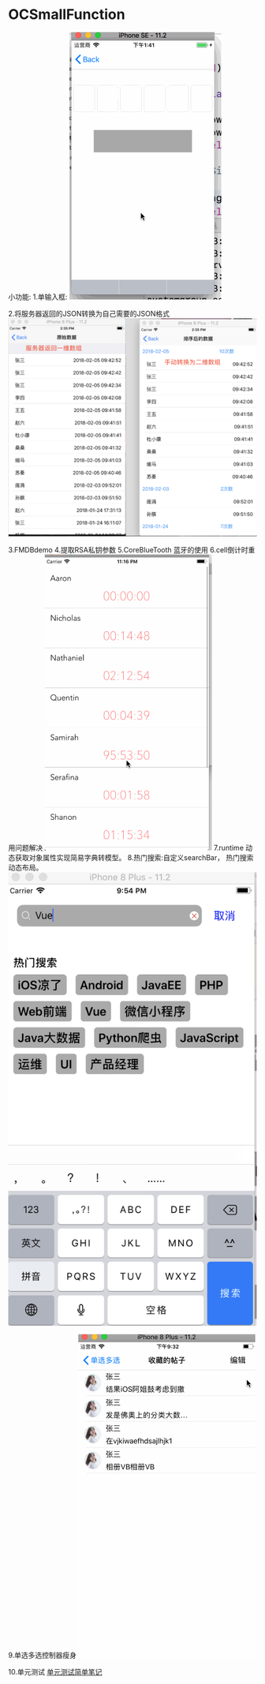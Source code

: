 # OCSmallFunction
小功能: 
1.单输入框: 
![1单输入框](https://github.com/gjcbo/OCSmallFunction/raw/master/Pictures/1.单输入框.gif)

2.将服务器返回的JSON转换为自己需要的JSON格式
![2将服务器返回的一维数组转为二维数组](https://github.com/gjcbo/OCSmallFunction/raw/master/Pictures/2.将服务器返回的一维数组转为二位数组.png)

3.FMDBdemo
4.提取RSA私钥参数
5.CoreBlueTooth 蓝牙的使用
6.cell倒计时重用问题解决
![6.cell倒计时重用问题解决思路](https://github.com/gjcbo/OCSmallFunction/raw/master/Pictures/6.cell倒计时重用问题解决.gif)
7.runtime 动态获取对象属性实现简易字典转模型。
8.热门搜索:自定义searchBar， 热门搜索动态布局。
![8.热门搜索效果](https://github.com/gjcbo/OCSmallFunction/raw/master/Pictures/8.热门搜索.png)

9.单选多选控制器瘦身
![9.单选多选](https://github.com/gjcbo/OCSmallFunction/raw/master/Pictures/9.单选多选.gif)

10.单元测试
[单元测试简单笔记](https://github.com/gjcbo/OCSmallFunction/master/10-%E5%8D%95%E5%85%83%E6%B5%8B%E8%AF%95/单元测试笔记.md)




